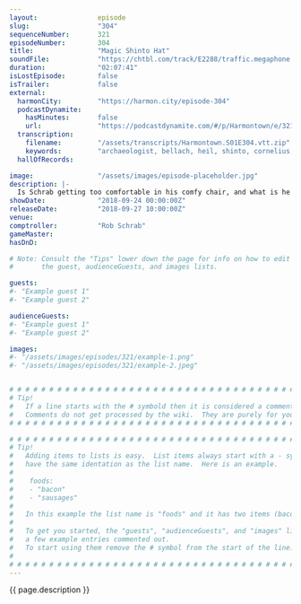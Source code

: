 ```yaml
---
layout:               episode
slug:                 "304"
sequenceNumber:       321
episodeNumber:        304
title:                "Magic Shinto Hat"
soundFile:            "https://chtbl.com/track/E2288/traffic.megaphone.fm/STA6586506051.mp3?updated=1596580673"
duration:             "02:07:41"
isLostEpisode:        false
isTrailer:            false
external:
  harmonCity:         "https://harmon.city/episode-304"
  podcastDynamite:
    hasMinutes:       false
    url:              "https://podcastdynamite.com/#/p/Harmontown/e/321/304"
  transcription:
    filename:         "/assets/transcripts/Harmontown.S01E304.vtt.zip"
    keywords:         "archaeologist, bellach, heil, shinto, cornelius, al's, dl, spud, reassigned, fluidity, tater, shire, sluts, hefner, ark, brotherhood, cis, thug, hamill, alphabetical, cultists, potatoes, parachute, atoms, toughest"
  hallOfRecords:      

image:                "/assets/images/episode-placeholder.jpg"
description: |-
  Is Schrab getting too comfortable in his comfy chair, and what is he doing with his microphone? The role playing gang pivots to being potato farmers, but they get stuck on naming. Steve Levy is like a Lego.
showDate:             "2018-09-24 00:00:00Z"
releaseDate:          "2018-09-27 10:00:00Z"
venue:                
comptroller:          "Rob Schrab"
gameMaster:           
hasDnD:               

# Note: Consult the "Tips" lower down the page for info on how to edit
#       the guest, audienceGuests, and images lists.

guests:
#- "Example guest 1"
#- "Example guest 2"

audienceGuests:
#- "Example guest 1"
#- "Example guest 2"

images:
#- "/assets/images/episodes/321/example-1.png"
#- "/assets/images/episodes/321/example-2.jpeg"


# # # # # # # # # # # # # # # # # # # # # # # # # # # # # # # # # # # # # # # # # # # # #
# Tip!
#   If a line starts with the # symbold then it is considered a comment.
#   Comments do not get processed by the wiki.  They are purely for your information.
# # # # # # # # # # # # # # # # # # # # # # # # # # # # # # # # # # # # # # # # # # # # #

# # # # # # # # # # # # # # # # # # # # # # # # # # # # # # # # # # # # # # # # # # # # #
# Tip!
#   Adding items to lists is easy.  List items always start with a - symbol and have
#   have the same identation as the list name.  Here is an example.
#
#    foods:
#    - "bacon"
#    - "sausages"
#
#   In this example the list name is "foods" and it has two items (bacon, and sausages).
#
#   To get you started, the "guests", "audienceGuests", and "images" lists below have
#   a few example entries commented out.
#   To start using them remove the # symbol from the start of the line.
#
# # # # # # # # # # # # # # # # # # # # # # # # # # # # # # # # # # # # # # # # # # # # #
---
```


<!-- The episode description will be rendered here -->
{{ page.description }}

<!-- Add your content BELOW here -->
<!-- vvvvvvvvvvvvvvvvvvvvvvvvvvv -->




<!-- ^^^^^^^^^^^^^^^^^^^^^^^^^^^ -->
<!-- Add your content ABOVE here -->

<!-- The episode gallery will be rendered here -->
